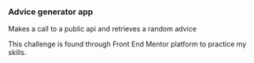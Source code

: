 ### Advice generator app

Makes a call to a public api and retrieves a random advice

This challenge is found through Front End Mentor platform to practice my skills.
